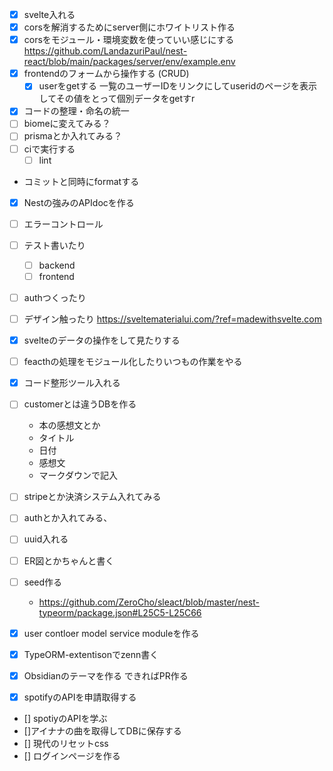 - [x] svelte入れる
- [x] corsを解消するためにserver側にホワイトリスト作る
- [x] corsをモジュール・環境変数を使っていい感じにする 
https://github.com/LandazuriPaul/nest-react/blob/main/packages/server/env/example.env
- [x] frontendのフォームから操作する (CRUD)
  - [x] userをgetする
    一覧のユーザーIDをリンクにしてuseridのページを表示してその値をとって個別データをgetすr
- [x] コードの整理・命名の統一
- [ ] biomeに変えてみる？ 
- [ ] prismaとか入れてみる？
- [ ] ciで実行する
  - [ ] lint
 - コミットと同時にformatする 
- [x] Nestの強みのAPIdocを作る 
- [ ] エラーコントロール
- [ ] テスト書いたり
  - [ ] backend
  - [ ] frontend
- [ ] authつくったり    
- [ ] デザイン触ったり
  https://sveltematerialui.com/?ref=madewithsvelte.com
- [x] svelteのデータの操作をして見たりする 
- [ ] feacthの処理をモジュール化したりいつもの作業をやる
- [x] コード整形ツール入れる
- [ ] customerとは違うDBを作る
  - 本の感想文とか
  - タイトル
  - 日付
  - 感想文
  - マークダウンで記入
- [ ] stripeとか決済システム入れてみる
- [ ] authとか入れてみる、
- [ ] uuid入れる 
- [ ] ER図とかちゃんと書く
- [ ] seed作る
  - https://github.com/ZeroCho/sleact/blob/master/nest-typeorm/package.json#L25C5-L25C66

- [x] user contloer  model  service moduleを作る 
- [x] TypeORM-extentisonでzenn書く
- [x] Obsidianのテーマを作る
  できればPR作る
- [x] spotifyのAPIを申請取得する
- [] spotiyのAPIを学ぶ
- []アイナナの曲を取得してDBに保存する
- [] 現代のリセットcss
- [] ログインページを作る